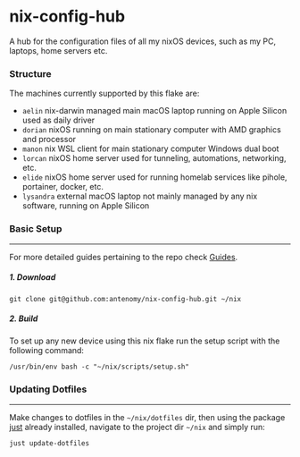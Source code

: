 # nix-config-hub
A hub for the configuration files of all my nixOS devices, such as my PC, laptops, home servers etc.

### Structure
The machines currently supported by this flake are:
- `aelin` nix-darwin managed main macOS laptop running on Apple Silicon used as daily driver
- `dorian` nixOS running on main stationary computer with AMD graphics and processor
- `manon` nix WSL client for main stationary computer Windows dual boot
- `lorcan` nixOS home server used for tunneling, automations, networking, etc. 
- `elide` nixOS home server used for running homelab services like pihole, portainer, docker, etc.
- `lysandra` external macOS laptop not mainly managed by any nix software, running on Apple Silicon 


### Basic Setup
---
For more detailed guides pertaining to the repo check [Guides](./docs/GUIDES.md). 

##### 1. Download
```
git clone git@github.com:antenomy/nix-config-hub.git ~/nix
``` 

##### 2. Build
To set up any new device using this nix flake run the setup script with the following command:
```
/usr/bin/env bash -c "~/nix/scripts/setup.sh"
```

### Updating Dotfiles
---
Make changes to dotfiles in the `~/nix/dotfiles` dir, then using the package [just](https://github.com/casey/just) already installed, navigate to the project dir `~/nix` and simply run:
```
just update-dotfiles
```
